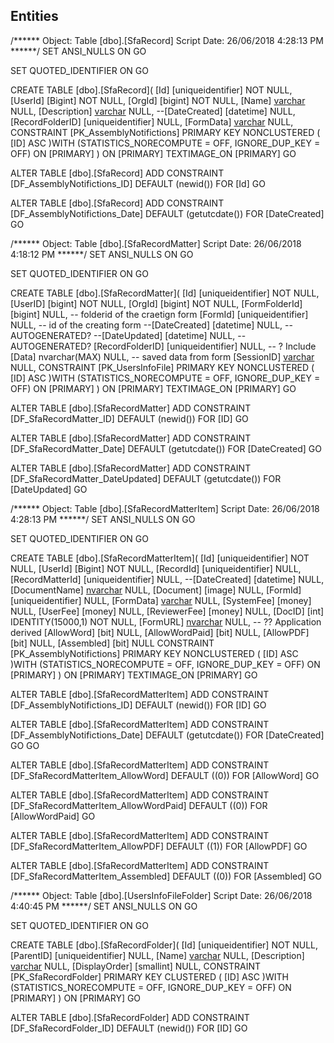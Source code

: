 ## Entities

/****** Object:  Table [dbo].[SfaRecord]    Script Date: 26/06/2018 4:28:13 PM ******/
SET ANSI_NULLS ON
GO

SET QUOTED_IDENTIFIER ON
GO

CREATE TABLE [dbo].[SfaRecord](
	[Id] [uniqueidentifier] NOT NULL,
	[UserId] [Bigint] NOT NULL,
	[OrgId] [bigint] NOT NULL,
	[Name] [varchar](255) NULL,
	[Description] [varchar](2048) NULL,
	--[DateCreated] [datetime] NULL,
	[RecordFolderID] [uniqueidentifier] NULL,
	[FormData] [varchar](max) NULL,
 CONSTRAINT [PK_AssemblyNotifictions] PRIMARY KEY NONCLUSTERED 
(
	[ID] ASC
)WITH (STATISTICS_NORECOMPUTE = OFF, IGNORE_DUP_KEY = OFF) ON [PRIMARY]
) ON [PRIMARY] TEXTIMAGE_ON [PRIMARY]
GO

ALTER TABLE [dbo].[SfaRecord] ADD  CONSTRAINT [DF_AssemblyNotifictions_ID]  DEFAULT (newid()) FOR [Id]
GO

ALTER TABLE [dbo].[SfaRecord] ADD  CONSTRAINT [DF_AssemblyNotifictions_Date]  DEFAULT (getutcdate()) FOR [DateCreated]
GO

/****** Object:  Table [dbo].[SfaRecordMatter]    Script Date: 26/06/2018 4:18:12 PM ******/
SET ANSI_NULLS ON
GO

SET QUOTED_IDENTIFIER ON
GO

CREATE TABLE [dbo].[SfaRecordMatter](
	[Id] [uniqueidentifier] NOT NULL,
	[UserID] [bigint] NOT NULL,
	[OrgId] [bigint] NOT NULL,
	[FormFolderId] [bigint] NULL,		-- folderid of the craetign form
	[FormId] [uniqueidentifier] NULL, -- id of the creating form
	--[DateCreated] [datetime] NULL, -- AUTOGENERATED?
	--[DateUpdated] [datetime] NULL, -- AUTOGENERATED?
	[RecordFolderID] [uniqueidentifier] NULL, -- ? Include
	[Data] nvarchar(MAX) NULL, -- saved data from form
	[SessionID] [varchar](50) NULL,
 CONSTRAINT [PK_UsersInfoFile] PRIMARY KEY NONCLUSTERED 
(
	[ID] ASC
)WITH (STATISTICS_NORECOMPUTE = OFF, IGNORE_DUP_KEY = OFF) ON [PRIMARY]
) ON [PRIMARY] TEXTIMAGE_ON [PRIMARY]
GO

ALTER TABLE [dbo].[SfaRecordMatter] ADD  CONSTRAINT [DF_SfaRecordMatter_ID]  DEFAULT (newid()) FOR [ID]
GO

ALTER TABLE [dbo].[SfaRecordMatter] ADD  CONSTRAINT [DF_SfaRecordMatter_Date]  DEFAULT (getutcdate()) FOR [DateCreated]
GO

ALTER TABLE [dbo].[SfaRecordMatter] ADD  CONSTRAINT [DF_SfaRecordMatter_DateUpdated]  DEFAULT (getutcdate()) FOR [DateUpdated]
GO

/****** Object:  Table [dbo].[SfaRecordMatterItem]    Script Date: 26/06/2018 4:28:13 PM ******/
SET ANSI_NULLS ON
GO

SET QUOTED_IDENTIFIER ON
GO

CREATE TABLE [dbo].[SfaRecordMatterItem](
	[Id] [uniqueidentifier] NOT NULL,
	[UserId] [Bigint] NOT NULL,
	[RecordId] [uniqueidentifier] NULL,
	[RecordMatterId] [uniqueidentifier] NULL,
	--[DateCreated] [datetime] NULL,
	[DocumentName] [nvarchar](255) NULL,
	[Document] [image] NULL,
	[FormId] [uniqueidentifier] NULL,
	[FormData] [varchar](max) NULL,
	[SystemFee] [money] NULL,
	[UserFee] [money] NULL,
	[ReviewerFee] [money] NULL,
	[DocID] [int] IDENTITY(15000,1) NOT NULL,
	[FormURL] [nvarchar](2048) NULL, -- ?? Application derived
	[AllowWord] [bit] NULL,
	[AllowWordPaid] [bit] NULL,
	[AllowPDF] [bit] NULL,
	[Assembled] [bit] NULL
 CONSTRAINT [PK_AssemblyNotifictions] PRIMARY KEY NONCLUSTERED 
(
	[ID] ASC
)WITH (STATISTICS_NORECOMPUTE = OFF, IGNORE_DUP_KEY = OFF) ON [PRIMARY]
) ON [PRIMARY] TEXTIMAGE_ON [PRIMARY]
GO

ALTER TABLE [dbo].[SfaRecordMatterItem] ADD  CONSTRAINT [DF_AssemblyNotifictions_ID]  DEFAULT (newid()) FOR [ID]
GO

ALTER TABLE [dbo].[SfaRecordMatterItem] ADD  CONSTRAINT [DF_AssemblyNotifictions_Date]  DEFAULT (getutcdate()) FOR [DateCreated]
GO
GO

ALTER TABLE [dbo].[SfaRecordMatterItem] ADD  CONSTRAINT [DF_SfaRecordMatterItem_AllowWord]  DEFAULT ((0)) FOR [AllowWord]
GO

ALTER TABLE [dbo].[SfaRecordMatterItem] ADD  CONSTRAINT [DF_SfaRecordMatterItem_AllowWordPaid]  DEFAULT ((0)) FOR [AllowWordPaid]
GO

ALTER TABLE [dbo].[SfaRecordMatterItem] ADD  CONSTRAINT [DF_SfaRecordMatterItem_AllowPDF]  DEFAULT ((1)) FOR [AllowPDF]
GO

ALTER TABLE [dbo].[SfaRecordMatterItem] ADD  CONSTRAINT [DF_SfaRecordMatterItem_Assembled]  DEFAULT ((0)) FOR [Assembled]
GO

/****** Object:  Table [dbo].[UsersInfoFileFolder]    Script Date: 26/06/2018 4:40:45 PM ******/
SET ANSI_NULLS ON
GO

SET QUOTED_IDENTIFIER ON
GO

CREATE TABLE [dbo].[SfaRecordFolder](
	[Id] [uniqueidentifier] NOT NULL,
	[ParentID] [uniqueidentifier] NULL,
	[Name] [varchar](50) NULL,
	[Description] [varchar](255) NULL,
	[DisplayOrder] [smallint] NULL,
 CONSTRAINT [PK_SfaRecordFolder] PRIMARY KEY CLUSTERED 
(
	[ID] ASC
)WITH (STATISTICS_NORECOMPUTE = OFF, IGNORE_DUP_KEY = OFF) ON [PRIMARY]
) ON [PRIMARY]
GO

ALTER TABLE [dbo].[SfaRecordFolder] ADD  CONSTRAINT [DF_SfaRecordFolder_ID]  DEFAULT (newid()) FOR [ID]
GO


